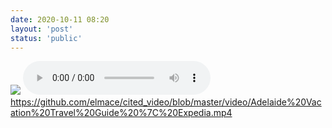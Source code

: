 ```yaml
---
date: 2020-10-11 08:20
layout: 'post'
status: 'public'
---
```

![](https://cdn.pixabay.com/photo/2020/10/14/01/18/winter-5653129_1280.jpg)
<audio src="https://music.163.com/song/media/outer/url?id=536809" loop controls></audio>
https://github.com/elmace/cited_video/blob/master/video/Adelaide%20Vacation%20Travel%20Guide%20%7C%20Expedia.mp4